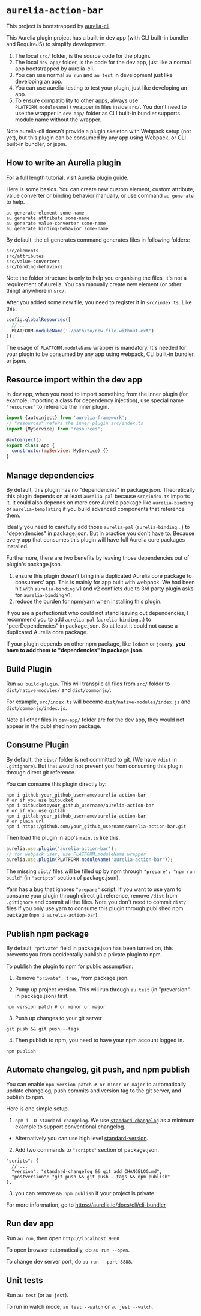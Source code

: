 # `aurelia-action-bar`

This project is bootstrapped by [aurelia-cli](https://github.com/aurelia/cli).

This Aurelia plugin project has a built-in dev app (with CLI built-in bundler and RequireJS) to simplify development.

1. The local `src/` folder, is the source code for the plugin.
2. The local `dev-app/` folder, is the code for the dev app, just like a normal app bootstrapped by aurelia-cli.
3. You can use normal `au run` and `au test` in development just like developing an app.
4. You can use aurelia-testing to test your plugin, just like developing an app.
5. To ensure compatibility to other apps, always use `PLATFORM.moduleName()` wrapper in files inside `src/`. You don't need to use the wrapper in `dev-app/` folder as CLI built-in bundler supports module name without the wrapper.

Note aurelia-cli doesn't provide a plugin skeleton with Webpack setup (not yet), but this plugin can be consumed by any app using Webpack, or CLI built-in bundler, or jspm.

## How to write an Aurelia plugin

For a full length tutorial, visit [Aurelia plugin guide](https://aurelia.io/docs/plugins/write-new-plugin).

Here is some basics. You can create new custom element, custom attribute, value converter or binding behavior manually, or use command `au generate` to help.
```shell
au generate element some-name
au generate attribute some-name
au generate value-converter some-name
au generate binding-behavior some-name
```

By default, the cli generates command generates files in following folders:
```
src/elements
src/attributes
src/value-converters
src/binding-behaviors
```

Note the folder structure is only to help you organising the files, it's not a requirement of Aurelia. You can manually create new element (or other thing) anywhere in `src/`.

After you added some new file, you need to register it in `src/index.ts`. Like this:
```js
config.globalResources([
  // ...
  PLATFORM.moduleName('./path/to/new-file-without-ext')
]);
````

The usage of `PLATFORM.moduleName` wrapper is mandatory. It's needed for your plugin to be consumed by any app using webpack, CLI built-in bundler, or jspm.

## Resource import within the dev app

In dev app, when you need to import something from the inner plugin (for example, importing a class for dependency injection), use special name `"resources"` to reference the inner plugin.

```js
import {autoinject} from 'aurelia-framework';
// "resources" refers the inner plugin src/index.ts
import {MyService} from 'resources';

@autoinject()
export class App {
  constructor(myService: MyService) {}
}
```

## Manage dependencies

By default, this plugin has no "dependencies" in package.json. Theoretically this plugin depends on at least `aurelia-pal` because `src/index.ts` imports it. It could also depends on more core Aurelia package like `aurelia-binding` or `aurelia-templating` if you build advanced components that reference them.

Ideally you need to carefully add those `aurelia-pal` (`aurelia-binding`...) to "dependencies" in package.json. But in practice you don't have to. Because every app that consumes this plugin will have full Aurelia core packages installed.

Furthermore, there are two benefits by leaving those dependencies out of plugin's package.json.
1. ensure this plugin doesn't bring in a duplicated Aurelia core package to consumers' app. This is mainly for app built with webpack. We had been hit with `aurelia-binding` v1 and v2 conflicts due to 3rd party plugin asks for `aurelia-binding` v1.
2. reduce the burden for npm/yarn when installing this plugin.

If you are a perfectionist who could not stand leaving out dependencies, I recommend you to add `aurelia-pal` (`aurelia-binding`...) to "peerDependencies" in package.json. So at least it could not cause a duplicated Aurelia core package.

If your plugin depends on other npm package, like `lodash` or `jquery`, **you have to add them to "dependencies" in package.json**.

## Build Plugin

Run `au build-plugin`. This will transpile all files from `src/` folder to `dist/native-modules/` and `dist/commonjs/`.

For example, `src/index.ts` will become `dist/native-modules/index.js` and `dist/commonjs/index.js`.

Note all other files in `dev-app/` folder are for the dev app, they would not appear in the published npm package.

## Consume Plugin

By default, the `dist/` folder is not committed to git. (We have `/dist` in `.gitignore`). But that would not prevent you from consuming this plugin through direct git reference.

You can consume this plugin directly by:
```shell
npm i github:your_github_username/aurelia-action-bar
# or if you use bitbucket
npm i bitbucket:your_github_username/aurelia-action-bar
# or if you use gitlab
npm i gitlab:your_github_username/aurelia-action-bar
# or plain url
npm i https:/github.com/your_github_username/aurelia-action-bar.git
```

Then load the plugin in app's `main.ts` like this.
```js
aurelia.use.plugin('aurelia-action-bar');
// for webpack user, use PLATFORM.moduleName wrapper
aurelia.use.plugin(PLATFORM.moduleName('aurelia-action-bar'));
```

The missing `dist/` files will be filled up by npm through `"prepare": "npm run build"` (in `"scripts"` section of package.json).

Yarn has a [bug](https://github.com/yarnpkg/yarn/issues/5235) that ignores `"prepare"` script. If you want to use yarn to consume your plugin through direct git reference, remove `/dist` from `.gitignore` and commit all the files. Note you don't need to commit `dist/` files if you only use yarn to consume this plugin through published npm package (`npm i aurelia-action-bar`).

## Publish npm package

By default, `"private"` field in package.json has been turned on, this prevents you from accidentally publish a private plugin to npm.

To publish the plugin to npm for public assumption:
1. Remove `"private": true,` from package.json.

2. Pump up project version. This will run through `au test` (in "preversion" in package.json) first.
```shell
npm version patch # or minor or major
```
3. Push up changes to your git server
```shell
git push && git push --tags
```
4. Then publish to npm, you need to have your npm account logged in.
```shell
npm publish
```

## Automate changelog, git push, and npm publish

You can enable `npm version patch # or minor or major` to automatically update changelog, push commits and version tag to the git server, and publish to npm.

Here is one simple setup.
1. `npm i -D standard-changelog`. We use [`standard-changelog`](https://github.com/conventional-changelog/conventional-changelog) as a minimum example to support conventional changelog.
  * Alternatively you can use high level [standard-version](https://github.com/conventional-changelog/standard-version).
2. Add two commands to `"scripts"` section of package.json.

```
"scripts": {
  // ...
  "version": "standard-changelog && git add CHANGELOG.md",
  "postversion": "git push && git push --tags && npm publish"
},
```
3. you can remove `&& npm publish` if your project is private

For more information, go to https://aurelia.io/docs/cli/cli-bundler

## Run dev app

Run `au run`, then open `http://localhost:9000`

To open browser automatically, do `au run --open`.

To change dev server port, do `au run --port 8888`.



## Unit tests

Run `au test` (or `au jest`).

To run in watch mode, `au test --watch` or `au jest --watch`.
